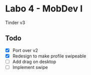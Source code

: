 # Labo 4 - MobDev I

Tinder v3

## Todo

* [x] Port over v2
* [x] Redesign to make profile swipeable
* [ ] Add drag on desktop
* [ ] Implement swipe